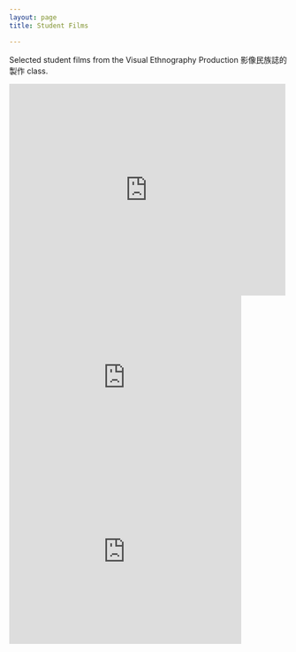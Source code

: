 ```yaml
---
layout: page
title: Student Films

---
```


Selected student films from the Visual Ethnography Production 影像民族誌的製作 class.


<iframe src="https://player.vimeo.com/video/5383136" width="500" height="383" frameborder="0" webkitallowfullscreen mozallowfullscreen allowfullscreen></iframe> 

<iframe width="420" height="315" src="https://www.youtube.com/embed/NVDKBYJPXWo" frameborder="0" allowfullscreen></iframe>

<iframe width="420" height="315" src="https://www.youtube.com/embed/yOrE_GxP4BA" frameborder="0" allowfullscreen></iframe>

